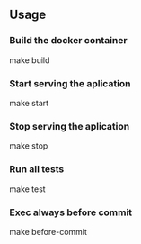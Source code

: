 ## Usage
### Build the docker container
  make build
### Start serving the aplication 
  make start
### Stop serving the aplication
  make stop
### Run all tests
  make test
### Exec always before commit
  make before-commit